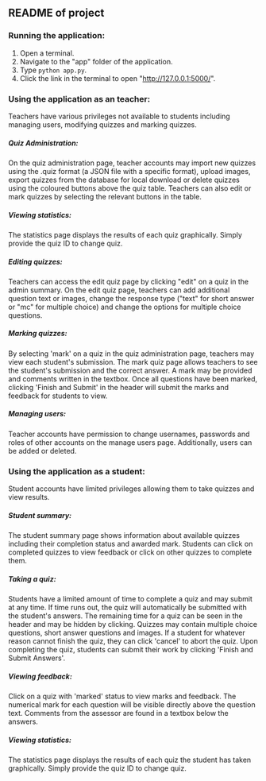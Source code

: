 README of project
---
### Running the application:
1. Open a terminal.
2. Navigate to the "app" folder of the application.
3. Type `python app.py`.
4. Click the link in the terminal to open "http://127.0.0.1:5000/".

### Using the application as an teacher:
Teachers have various privileges not available to students including managing users, modifying quizzes and marking quizzes.

##### Quiz Administration:
On the quiz administration page, teacher accounts may import new quizzes using the .quiz format (a JSON file with a specific format), upload images, export quizzes from the database for local download or delete quizzes using the coloured buttons above the quiz table. Teachers can also edit or mark quizzes by selecting the relevant buttons in the table. 

##### Viewing statistics:
The statistics page displays the results of each quiz graphically. Simply provide the quiz ID to change quiz.

##### Editing quizzes:
Teachers can access the edit quiz page by clicking "edit" on a quiz in the admin summary. On the edit quiz page, teachers can add additional question text or images, change the response type ("text" for short answer or "mc" for multiple choice) and change the options for multiple choice questions.

##### Marking quizzes:
By selecting 'mark' on a quiz in the quiz administration page, teachers may view each student's submission. The mark quiz page allows teachers to see the student's submission and the correct answer. A mark may be provided and comments written in the textbox. Once all questions have been marked, clicking 'Finish and Submit' in the header will submit the marks and feedback for students to view.

##### Managing users:
Teacher accounts have permission to change usernames, passwords and roles of other accounts on the manage users page. Additionally, users can be added or deleted.


### Using the application as a student:
Student accounts have limited privileges allowing them to take quizzes and view results.

##### Student summary:
The student summary page shows information about available quizzes including their completion status and awarded mark. Students can click on completed quizzes to view feedback or click on other quizzes to complete them. 

##### Taking a quiz: 
Students have a limited amount of time to complete a quiz and may submit at any time. If time runs out, the quiz will automatically be submitted with the student's answers. The remaining time for a quiz can be seen in the header and may be hidden by clicking. Quizzes may contain multiple choice questions, short answer questions and images. If a student for whatever reason cannot finish the quiz, they can click 'cancel' to abort the quiz. Upon completing the quiz, students can submit their work by clicking 'Finish and Submit Answers'.

##### Viewing feedback:
Click on a quiz with 'marked' status to view marks and feedback. The numerical mark for each question will be visible directly above the question text. Comments from the assessor are found in a textbox below the answers.

##### Viewing statistics:
The statistics page displays the results of each quiz the student has taken graphically. Simply provide the quiz ID to change quiz.
